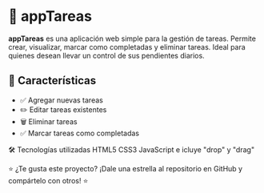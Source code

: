 # 📝 appTareas

**appTareas** es una aplicación web simple para la gestión de tareas. Permite crear, visualizar, marcar como completadas y eliminar tareas. Ideal para quienes desean llevar un control de sus pendientes diarios.

## 🚀 Características

- ✅ Agregar nuevas tareas
- ✏️ Editar tareas existentes
- 🗑️ Eliminar tareas
- ✅ Marcar tareas como completadas

🛠️ Tecnologías utilizadas
HTML5
CSS3
JavaScript e icluye "drop" y "drag"

⭐ ¿Te gusta este proyecto? ¡Dale una estrella al repositorio en GitHub y compártelo con otros! ⭐
